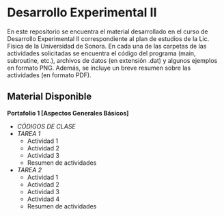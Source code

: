 # Desarrollo Experimental II
En este repositorio se encuentra el material desarrollado en el curso de Desarrollo Experimental II correspondiente al plan de estudios de la Lic. Física
de la Universidad de Sonora. En cada una de las carpetas de las actividades solicitadas se encuentra el código del programa (main, subroutine, etc.), archivos
de datos (en extensión .dat) y algunos ejemplos en formato PNG. Además, se incluye un breve resumen sobre las actividades (en formato PDF).

## Material Disponible
**Portafolio 1 [Aspectos Generales Básicos]**
  - *CÓDIGOS DE CLASE*
  - *TAREA 1*
    - Actividad 1
    - Actividad 2
    - Actividad 3
    - Resumen de actividades
  - *TAREA 2*
    - Actividad 1
    - Actividad 2
    - Actividad 3
    - Actividad 4 
    - Resumen de actividades
